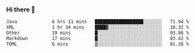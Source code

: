 ### Hi there 👋

<!--
**urzz/urzz** is a ✨ _special_ ✨ repository because its `README.md` (this file) appears on your GitHub profile.

Here are some ideas to get you started:

- 🔭 I’m currently working on ...
- 🌱 I’m currently learning ...
- 👯 I’m looking to collaborate on ...
- 🤔 I’m looking for help with ...
- 💬 Ask me about ...
- 📫 How to reach me: ...
- 😄 Pronouns: ...
- ⚡ Fun fact: ...
-->

<!--START_SECTION:waka-->

```txt
Java             6 hrs 11 mins   ██████████████████░░░░░░░   71.94 %
XML              1 hr 34 mins    ████▓░░░░░░░░░░░░░░░░░░░░   18.32 %
Other            19 mins         █░░░░░░░░░░░░░░░░░░░░░░░░   03.86 %
Markdown         17 mins         █░░░░░░░░░░░░░░░░░░░░░░░░   03.42 %
TOML             6 mins          ▒░░░░░░░░░░░░░░░░░░░░░░░░   01.26 %
```

<!--END_SECTION:waka-->
